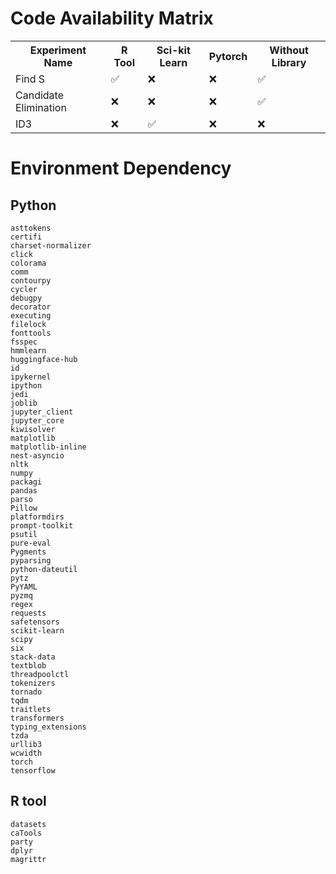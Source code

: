 # Code Availability Matrix

<table>
  <tr>
    <th>Experiment Name</th>
    <th>R Tool</th>
    <th>Sci-kit Learn</th>
    <th>Pytorch</th>
    <th>Without Library </th>
  </tr>
  <tr>
    <td>Find S</td>
    <td>✅</td>
    <td>❌</td>
    <td>❌</td>
    <td>✅</td>
  </tr>
    <tr>
    <td>Candidate Elimination</td>
    <td>❌</td>
    <td>❌</td>
    <td>❌</td>
    <td>✅</td>
  </tr>
      <tr>
    <td>ID3</td>
    <td>❌</td>
    <td>✅</td>
    <td>❌</td>
    <td>❌</td>
  </tr>
</table>

# Environment Dependency

## Python

    asttokens
    certifi
    charset-normalizer
    click
    colorama
    comm
    contourpy
    cycler
    debugpy
    decorator
    executing
    filelock
    fonttools
    fsspec
    hmmlearn
    huggingface-hub
    id
    ipykernel
    ipython
    jedi
    joblib
    jupyter_client
    jupyter_core
    kiwisolver
    matplotlib
    matplotlib-inline
    nest-asyncio
    nltk
    numpy
    packagi
    pandas
    parso
    Pillow
    platformdirs
    prompt-toolkit
    psutil
    pure-eval
    Pygments
    pyparsing
    python-dateutil
    pytz
    PyYAML
    pyzmq
    regex
    requests
    safetensors
    scikit-learn
    scipy
    six
    stack-data
    textblob
    threadpoolctl
    tokenizers
    tornado
    tqdm
    traitlets
    transformers
    typing_extensions
    tzda
    urllib3
    wcwidth
    torch
    tensorflow

## R tool

    datasets
    caTools
    party
    dplyr
    magrittr

